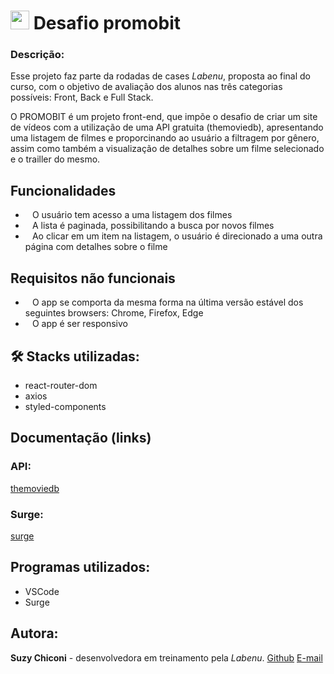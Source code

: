# <img src="https://camo.githubusercontent.com/028343c96278d8610acbf46e6215f28b6fb7e2d7a0a555d8dd2e42e4771fccd9/68747470733a2f2f692e696d6775722e636f6d2f367132416952672e706e67" width=30x30/>  Desafio promobit

### Descrição:
Esse projeto faz parte da rodadas de cases *Labenu*, proposta ao final do curso, com o objetivo de avaliação dos alunos nas três categorias possíveis: Front, Back e Full Stack.

O PROMOBIT é um projeto front-end, que impõe o desafio de criar um site de vídeos com a utilização de uma API gratuita (themoviedb), apresentando uma listagem de filmes e proporcinando ao usuário a filtragem por gênero, assim como também a visualização de detalhes sobre um filme selecionado e o trailler do mesmo.

## Funcionalidades
- ` ` O usuário tem acesso a uma listagem dos filmes
- ` ` A lista é paginada, possibilitando a busca por novos filmes
- ` ` Ao clicar em um item na listagem, o usuário é direcionado a uma outra página com detalhes sobre o filme

## Requisitos não funcionais
- ` ` O app se comporta da mesma forma na última versão estável dos seguintes browsers: Chrome, Firefox, Edge
- ` ` O app é ser responsivo

## 🛠 Stacks utilizadas:
- react-router-dom
- axios
- styled-components

## Documentação (links)

### API:
[themoviedb](https://developers.themoviedb.org/3/getting-started/introduction)

### Surge:
[surge](https://abhorrent-cattle.surge.sh/)

## Programas utilizados:
- VSCode 
- Surge

## Autora:
**Suzy Chiconi** - desenvolvedora em treinamento pela *Labenu*.
[Github](https://github.com/future4code/aragon-Suzy-Chiconi)
[E-mail](mailto:suzy.chiconi@gmail.com)